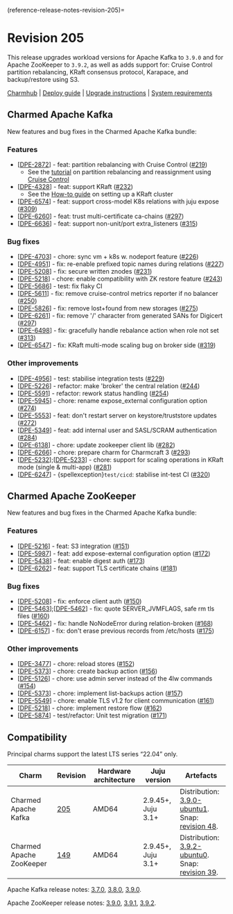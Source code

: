 (reference-release-notes-revision-205)=
# Revision 205

This release upgrades workload versions for Apache Kafka to `3.9.0` and for Apache ZooKeeper to `3.9.2`, as well as adds support for: Cruise Control partition rebalancing, KRaft consensus protocol, Karapace, and backup/restore using S3.

[Charmhub](https://charmhub.io/kafka) | [Deploy guide](how-to-deploy-index) | [Upgrade instructions](how-to-upgrade) | [System requirements](reference-requirements)

## Charmed Apache Kafka

New features and bug fixes in the Charmed Apache Kafka bundle:

### Features

- [[DPE-2872](https://warthogs.atlassian.net/browse/DPE-2872)] - feat: partition rebalancing with Cruise Control ([#219](https://github.com/canonical/kafka-operator/pull/219))
  - See the [tutorial](tutorial-rebalance-partitions) on partition rebalancing and reassignment using [Cruise Control](https://github.com/linkedin/cruise-control)
- [[DPE-4328](https://warthogs.atlassian.net/browse/DPE-4328)] - feat: support KRaft ([#232](https://github.com/canonical/kafka-operator/pull/232))
  - See the [How-to guide](how-to-deploy-kraft-mode) on setting up a KRaft cluster
- [[DPE-6574](https://warthogs.atlassian.net/browse/DPE-6574)] - feat: support cross-model K8s relations with juju expose ([#309](https://github.com/canonical/kafka-operator/pull/309))
- [[DPE-6260](https://warthogs.atlassian.net/browse/DPE-6260)] - feat: trust multi-certificate ca-chains ([#297](https://github.com/canonical/kafka-operator/pull/297))
- [[DPE-6636](https://warthogs.atlassian.net/browse/DPE-6636)] - feat: support non-unit/port extra_listeners ([#315](https://github.com/canonical/kafka-operator/pull/315))

### Bug fixes

- [[DPE-4703](https://warthogs.atlassian.net/browse/DPE-4703)] - chore: sync vm + k8s w. nodeport feature ([#226](https://github.com/canonical/kafka-operator/pull/226))
- [[DPE-4951](https://warthogs.atlassian.net/browse/DPE-4951)] - fix: re-enable prefixed topic names during relations ([#227](https://github.com/canonical/kafka-operator/pull/227))
- [[DPE-5208](https://warthogs.atlassian.net/browse/DPE-5208)] - fix: secure written znodes ([#231](https://github.com/canonical/kafka-operator/pull/231))
- [[DPE-5218](https://warthogs.atlassian.net/browse/DPE-5218)] - chore: enable compatibility with ZK restore feature ([#243](https://github.com/canonical/kafka-operator/pull/243))
- [[DPE-5686](https://warthogs.atlassian.net/browse/DPE-5686)] - test: fix flaky CI
- [[DPE-5611](https://warthogs.atlassian.net/browse/DPE-5611)] - fix: remove cruise-control metrics reporter if no balancer ([#250](https://github.com/canonical/kafka-operator/pull/250))
- [[DPE-5826](https://warthogs.atlassian.net/browse/DPE-5826)] - fix: remove lost+found from new storages ([#275](https://github.com/canonical/kafka-operator/pull/275))
- [[DPE-6261](https://warthogs.atlassian.net/browse/DPE-6261)] - fix: remove '/' character from generated SANs for Digicert ([#297](https://github.com/canonical/kafka-operator/pull/297))
- [[DPE-6498](https://warthogs.atlassian.net/browse/DPE-6498)] - fix: gracefully handle rebalance action when role not set ([#313](https://github.com/canonical/kafka-operator/pull/313))
- [[DPE-6547](https://warthogs.atlassian.net/browse/DPE-6547)] - fix: KRaft multi-mode scaling bug on broker side ([#319](https://github.com/canonical/kafka-operator/pull/319))

### Other improvements

- [[DPE-4956](https://warthogs.atlassian.net/browse/DPE-4956)] - test: stabilise integration tests ([#229](https://github.com/canonical/kafka-operator/pull/229))
- [[DPE-5226](https://warthogs.atlassian.net/browse/DPE-5226)] - refactor: make 'broker' the central relation ([#244](https://github.com/canonical/kafka-operator/pull/244))
- [[DPE-5591](https://warthogs.atlassian.net/browse/DPE-5591)] - refactor: rework status handling ([#254](https://github.com/canonical/kafka-operator/pull/254))
- [[DPE-5945](https://warthogs.atlassian.net/browse/DPE-5945)] - chore: rename expose_external configuration option ([#274](https://github.com/canonical/kafka-operator/pull/274))
- [[DPE-5553](https://warthogs.atlassian.net/browse/DPE-5553)] - feat: don't restart server on keystore/truststore updates ([#272](https://github.com/canonical/kafka-operator/pull/272))
- [[DPE-5349](https://warthogs.atlassian.net/browse/DPE-5349)] - feat: add internal user and SASL/SCRAM authentication ([#284](https://github.com/canonical/kafka-operator/pull/284))
- [[DPE-6138](https://warthogs.atlassian.net/browse/DPE-6138)] - chore: update zookeeper client lib ([#282](https://github.com/canonical/kafka-operator/pull/282))
- [[DPE-6266](https://warthogs.atlassian.net/browse/DPE-6266)] - chore: prepare charm for Charmcraft 3 ([#293](https://github.com/canonical/kafka-operator/pull/293))
- [[DPE-5232](https://warthogs.atlassian.net/browse/DPE-5232)];[[DPE-5233](https://warthogs.atlassian.net/browse/DPE-5233)] - chore: support for scaling operations in KRaft mode (single & multi-app) ([#281](https://github.com/canonical/kafka-operator/pull/281))
- [[DPE-6247](https://warthogs.atlassian.net/browse/DPE-6247)] - {spellexception}`test/cicd`: stabilise int-test CI ([#320](https://github.com/canonical/kafka-operator/pull/320))

## Charmed Apache ZooKeeper

New features and bug fixes in the Charmed Apache Kafka bundle:

### Features

- [[DPE-5216](https://warthogs.atlassian.net/browse/DPE-5216)] - feat: S3 integration ([#151](https://github.com/canonical/zookeeper-operator/pull/151))
- [[DPE-5987](https://warthogs.atlassian.net/browse/DPE-5987)] - feat: add expose-external configuration option ([#172](https://github.com/canonical/zookeeper-operator/pull/172))
- [[DPE-5438](https://warthogs.atlassian.net/browse/DPE-5438)] - feat: enable digest auth ([#173](https://github.com/canonical/zookeeper-operator/pull/173))
- [[DPE-6262](https://warthogs.atlassian.net/browse/DPE-6262)] - feat: support TLS certificate chains ([#181](https://github.com/canonical/zookeeper-operator/pull/181))

### Bug fixes

- [[DPE-5208](https://warthogs.atlassian.net/browse/DPE-5208)] - fix: enforce client auth ([#150](https://github.com/canonical/zookeeper-operator/pull/150))
- [[DPE-5463](https://warthogs.atlassian.net/browse/DPE-5463)];[[DPE-5462](https://warthogs.atlassian.net/browse/DPE-5462)] - fix: quote SERVER_JVMFLAGS, safe rm tls files ([#160](https://github.com/canonical/zookeeper-operator/pull/160))
- [[DPE-5462](https://warthogs.atlassian.net/browse/DPE-5462)] - fix: handle NoNodeError during relation-broken ([#168](https://github.com/canonical/zookeeper-operator/pull/168))
- [[DPE-6157](https://warthogs.atlassian.net/browse/DPE-6157)] - fix: don't erase previous records from /etc/hosts ([#175](https://github.com/canonical/zookeeper-operator/pull/175))

### Other improvements

- [[DPE-3477](https://warthogs.atlassian.net/browse/DPE-3477)] - chore: reload stores ([#152](https://github.com/canonical/zookeeper-operator/pull/152))
- [[DPE-5373](https://warthogs.atlassian.net/browse/DPE-5373)] - chore: create backup action ([#156](https://github.com/canonical/zookeeper-operator/pull/156))
- [[DPE-5126](https://warthogs.atlassian.net/browse/DPE-5126)] - chore: use admin server instead of the 4lw commands ([#154](https://github.com/canonical/zookeeper-operator/pull/154))
- [[DPE-5373](https://warthogs.atlassian.net/browse/DPE-5373)] - chore: implement list-backups action ([#157](https://github.com/canonical/zookeeper-operator/pull/157))
- [[DPE-5549](https://warthogs.atlassian.net/browse/DPE-5549)] - chore: enable TLS v1.2 for client communication ([#161](https://github.com/canonical/zookeeper-operator/pull/161))
- [[DPE-5218](https://warthogs.atlassian.net/browse/DPE-5218)] - chore: implement restore flow ([#162](https://github.com/canonical/zookeeper-operator/pull/162))
- [[DPE-5874](https://warthogs.atlassian.net/browse/DPE-5874)] - test/refactor: Unit test migration ([#171](https://github.com/canonical/zookeeper-operator/pull/171))

## Compatibility

Principal charms support the latest LTS series “22.04” only.

| Charm | Revision | Hardware architecture | Juju version | Artefacts |
|---|---|---|---|---|
| Charmed Apache Kafka | [205](https://github.com/canonical/kafka-operator/releases/tag/rev205) | AMD64 | 2.9.45+, Juju 3.1+ | Distribution: [3.9.0-ubuntu1](https://launchpad.net/kafka-releases/3.x/3.9.0-ubuntu1). <br> Snap: [revision 48](https://snapcraft.io/charmed-kafka). |
| Charmed Apache ZooKeeper | [149](https://github.com/canonical/zookeeper-operator/tree/40576c1c87badd1e2352afc013ed0754808ef44c) | AMD64 | 2.9.45+, Juju 3.1+ | Distribution: [3.9.2-ubuntu0](https://launchpad.net/zookeeper-releases/3.x/3.9.2-ubuntu0). <br> Snap: [revision 39](https://snapcraft.io/charmed-zookeeper). |

Apache Kafka release notes: [3.7.0](https://archive.apache.org/dist/kafka/3.7.0/RELEASE_NOTES.html), [3.8.0](https://archive.apache.org/dist/kafka/3.8.0/RELEASE_NOTES.html), [3.9.0](https://archive.apache.org/dist/kafka/3.9.0/RELEASE_NOTES.html).

Apache ZooKeeper release notes: [3.9.0](https://zookeeper.apache.org/doc/r3.9.0/releasenotes.html), [3.9.1](https://zookeeper.apache.org/doc/r3.9.1/releasenotes.html), [3.9.2](https://zookeeper.apache.org/doc/r3.9.2/releasenotes.html).
